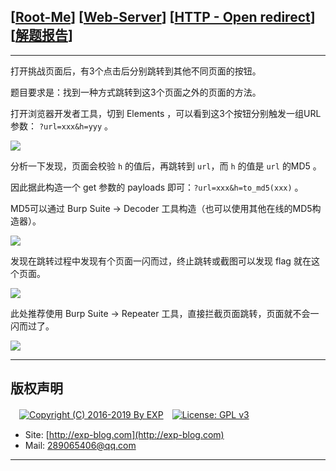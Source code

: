 ## [[Root-Me](https://www.root-me.org/)] [[Web-Server](https://www.root-me.org/en/Challenges/Web-Server/)] [[HTTP - Open redirect](https://www.root-me.org/en/Challenges/Web-Server/HTTP-Open-redirect)] [[解题报告](http://exp-blog.com/2019/01/13/pid-2944/)]

------

打开挑战页面后，有3个点击后分别跳转到其他不同页面的按钮。

题目要求是：找到一种方式跳转到这3个页面之外的页面的方法。

打开浏览器开发者工具，切到 Elements ，可以看到这3个按钮分别触发一组URL参数： `?url=xxx&h=yyy` 。

![](http://exp-blog.com/wp-content/uploads/2018/12/e5a7ac80673271cbf46ae5f81796b066.png)

分析一下发现，页面会校验 `h` 的值后，再跳转到 `url`，而 `h` 的值是 `url` 的MD5 。

因此据此构造一个 get 参数的 payloads 即可：`?url=xxx&h=to_md5(xxx)` 。

MD5可以通过 Burp Suite -> Decoder 工具构造（也可以使用其他在线的MD5构造器）。

![](http://exp-blog.com/wp-content/uploads/2018/12/cfaf344f797a30392568a8c12d74931b.png)

发现在跳转过程中发现有个页面一闪而过，终止跳转或截图可以发现 flag 就在这个页面。

![](http://exp-blog.com/wp-content/uploads/2018/12/e0f376d3d62b385c610430b88be8278b.png)

此处推荐使用 Burp Suite -> Repeater 工具，直接拦截页面跳转，页面就不会一闪而过了。


![](http://exp-blog.com/wp-content/uploads/2018/12/e1f1c4b4e5ea653f11910720bab97bb3.png)

------

## 版权声明

　[![Copyright (C) 2016-2019 By EXP](https://img.shields.io/badge/Copyright%20(C)-2016~2019%20By%20EXP-blue.svg)](http://exp-blog.com)　[![License: GPL v3](https://img.shields.io/badge/License-GPL%20v3-blue.svg)](https://www.gnu.org/licenses/gpl-3.0)
  

- Site: [http://exp-blog.com](http://exp-blog.com) 
- Mail: <a href="mailto:289065406@qq.com?subject=[EXP's Github]%20Your%20Question%20（请写下您的疑问）&amp;body=What%20can%20I%20help%20you?%20（需要我提供什么帮助吗？）">289065406@qq.com</a>


------

